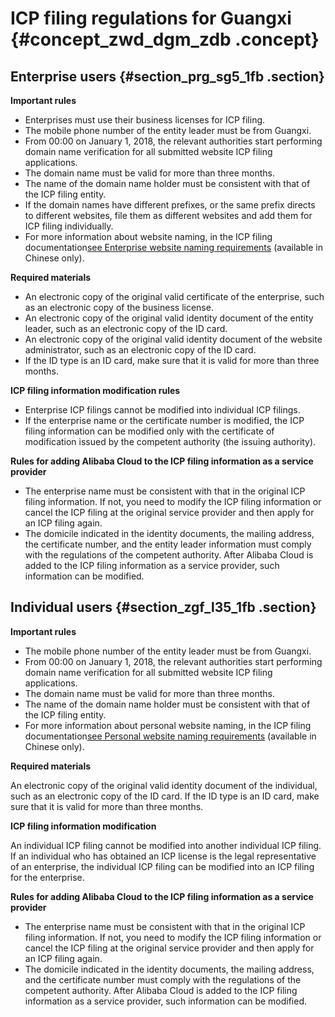 # ICP filing regulations for Guangxi {#concept_zwd_dgm_zdb .concept}

## Enterprise users {#section_prg_sg5_1fb .section}

 **Important rules** 

-   Enterprises must use their business licenses for ICP filing.
-   The mobile phone number of the entity leader must be from Guangxi.
-   From 00:00 on January 1, 2018, the relevant authorities start performing domain name verification for all submitted website ICP filing applications.
-   The domain name must be valid for more than three months.
-   The name of the domain name holder must be consistent with that of the ICP filing entity.
-   If the domain names have different prefixes, or the same prefix directs to different websites, file them as different websites and add them for ICP filing individually.
-   For more information about website naming, in the ICP filing documentation[see Enterprise website naming requirements](https://help.aliyun.com/knowledge_detail/36948.html#title-yw5-zl7-utv) \(available in Chinese only\).

 **Required materials** 

-   An electronic copy of the original valid certificate of the enterprise, such as an electronic copy of the business license.
-   An electronic copy of the original valid identity document of the entity leader, such as an electronic copy of the ID card.
-   An electronic copy of the original valid identity document of the website administrator, such as an electronic copy of the ID card.
-   If the ID type is an ID card, make sure that it is valid for more than three months.

 **ICP filing information modification rules** 

-   Enterprise ICP filings cannot be modified into individual ICP filings.
-   If the enterprise name or the certificate number is modified, the ICP filing information can be modified only with the certificate of modification issued by the competent authority \(the issuing authority\).

 **Rules for adding Alibaba Cloud to the ICP filing information as a service provider** 

-   The enterprise name must be consistent with that in the original ICP filing information. If not, you need to modify the ICP filing information or cancel the ICP filing at the original service provider and then apply for an ICP filing again.
-   The domicile indicated in the identity documents, the mailing address, the certificate number, and the entity leader information must comply with the regulations of the competent authority. After Alibaba Cloud is added to the ICP filing information as a service provider, such information can be modified.

## Individual users {#section_zgf_l35_1fb .section}

 **Important rules** 

-   The mobile phone number of the entity leader must be from Guangxi.
-   From 00:00 on January 1, 2018, the relevant authorities start performing domain name verification for all submitted website ICP filing applications.
-   The domain name must be valid for more than three months.
-   The name of the domain name holder must be consistent with that of the ICP filing entity.
-   For more information about personal website naming, in the ICP filing documentation[see Personal website naming requirements](https://help.aliyun.com/knowledge_detail/36948.html#title-lhm-b1g-ehx) \(available in Chinese only\).

 **Required materials** 

An electronic copy of the original valid identity document of the individual, such as an electronic copy of the ID card. If the ID type is an ID card, make sure that it is valid for more than three months.

 **ICP filing information modification** 

An individual ICP filing cannot be modified into another individual ICP filing. If an individual who has obtained an ICP license is the legal representative of an enterprise, the individual ICP filing can be modified into an ICP filing for the enterprise.

 **Rules for adding Alibaba Cloud to the ICP filing information as a service provider** 

-   The enterprise name must be consistent with that in the original ICP filing information. If not, you need to modify the ICP filing information or cancel the ICP filing at the original service provider and then apply for an ICP filing again.
-   The domicile indicated in the identity documents, the mailing address, and the certificate number must comply with the regulations of the competent authority. After Alibaba Cloud is added to the ICP filing information as a service provider, such information can be modified.

